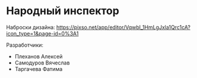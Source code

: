 # Народный инспектор

Наброски дизайна: https://pixso.net/app/editor/Vqwbl_1HmLgJxla1Qrc1cA?icon_type=1&page-id=0%3A1

Разработчики: 
- Плеханов Алексей
- Самодуров Вячеслав
- Таргачева Фатима